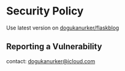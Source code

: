 # Security Policy
Use latest version on [dogukanurker/flaskblog](https://github.com/DogukanUrker/flaskBlog)
## Reporting a Vulnerability

contact: dogukanurker@icloud.com
